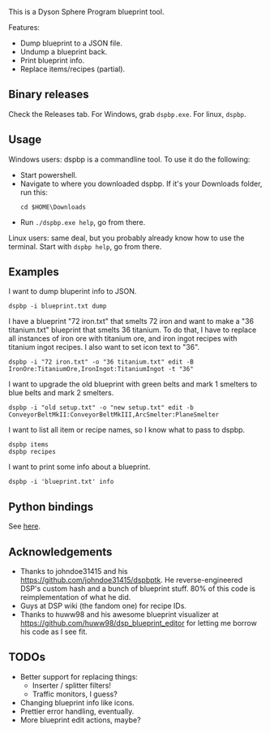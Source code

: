 This is a Dyson Sphere Program blueprint tool.

Features:
* Dump blueprint to a JSON file.
* Undump a blueprint back.
* Print blueprint info.
* Replace items/recipes (partial).

## Binary releases

Check the Releases tab. For Windows, grab `dspbp.exe`. For linux, `dspbp`.

## Usage

Windows users: dspbp is a commandline tool. To use it do the following:
* Start powershell.
* Navigate to where you downloaded dspbp. If it's your Downloads folder, run this:
  ```
  cd $HOME\Downloads
  ```
* Run `./dspbp.exe help`, go from there.

Linux users: same deal, but you probably already know how to use the terminal.
Start with `dspbp help`, go from there.

## Examples

I want to dump bluperint info to JSON.

```
dspbp -i blueprint.txt dump
```

I have a blueprint "72 iron.txt" that smelts 72 iron and want to make a "36 titanium.txt" blueprint that smelts 36 titanium. To do that, I have to replace all instances of iron ore with titanium ore, and iron ingot recipes with titanium ingot recipes. I also want to set icon text to "36".
```
dspbp -i "72 iron.txt" -o "36 titanium.txt" edit -B IronOre:TitaniumOre,IronIngot:TitaniumIngot -t "36"
```

I want to upgrade the old blueprint with green belts and mark 1 smelters to blue belts and mark 2 smelters.

```
dspbp -i "old setup.txt" -o "new setup.txt" edit -b ConveyorBeltMkII:ConveyorBeltMkIII,ArcSmelter:PlaneSmelter
```

I want to list all item or recipe names, so I know what to pass to dspbp.
```
dspbp items
dspbp recipes
```

I want to print some info about a blueprint.
```
dspbp -i 'blueprint.txt' info
```

## Python bindings

See [here](https://pypi.org/project/dspbp/).

## Acknowledgements

* Thanks to johndoe31415 and his https://github.com/johndoe31415/dspbptk. He
  reverse-engineered DSP's custom hash and a bunch of blueprint stuff. 80% of
  this code is reimplementation of what he did.
* Guys at DSP wiki (the fandom one) for recipe IDs.
* Thanks to huww98 and his awesome blueprint visualizer at
  https://github.com/huww98/dsp_blueprint_editor for letting me borrow his code
  as I see fit.

## TODOs

* Better support for replacing things:
  * Inserter / splitter filters!
  * Traffic monitors, I guess?
* Changing blueprint info like icons.
* Prettier error handling, eventually.
* More blueprint edit actions, maybe?
